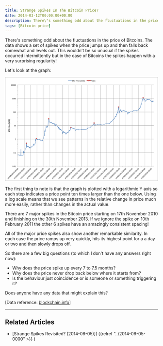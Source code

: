 ```yaml
---
title: Strange Spikes In The Bitcoin Price?
date: 2014-03-12T00:00:00+00:00
description: There\"s something odd about the fluctuations in the price of Bitcoins. The data shows a set of spikes when the price jumps up and then falls back somewhat and levels out. This wouldn\"t be so unusual if the spikes occurred intermittently but in the case of Bitcoins the spikes happen with a very surprising regularity!
tags: [Bitcoin price]
---
```

There's something odd about the fluctuations in the price of Bitcoins.
The data shows a set of spikes when the price jumps up and then falls
back somewhat and levels out. This wouldn't be so unusual if the spikes
occurred intermittently but in the case of Bitcoins the spikes happen
with a very surprising regularity!

Let's look at the graph:

![20140312 BTC Price](./20140312_BTC_Price.png)

The first thing to note is that the graph is plotted with a logarithmic
Y axis so each step indicates a price point ten times larger than the
one below. Using a log scale means that we see patterns in the relative
change in price much more easily, rather than changes in the actual
value.

There are 7 major spikes in the Bitcoin price starting on 17th November
2010 and finishing on the 30th November 2013. If we ignore the spike on
10th February 2011 the other 6 spikes have an amazingly consistent
spacing!

All of the major price spikes also show another remarkable similarity.
In each case the price ramps up very quickly, hits its highest point for
a a day or two and then slowly drops off.

So there are a few big questions (to which I don't have any answers
right now):

- Why does the price spike up every 7 to 7.5 months?
- Why does the price never drop back below where it starts from?
- Is the behaviour just coincidence or is someone or something
  triggering it?

Does anyone have any data that might explain this?

\[Data reference: [blockchain.info](http://blockchain.info)\]

------------------------------------------------------------------------

## Related Articles

- [Strange Spikes Revisited? (2014-06-05)]( {{relref "../2014-06-05-0000" >}} )
